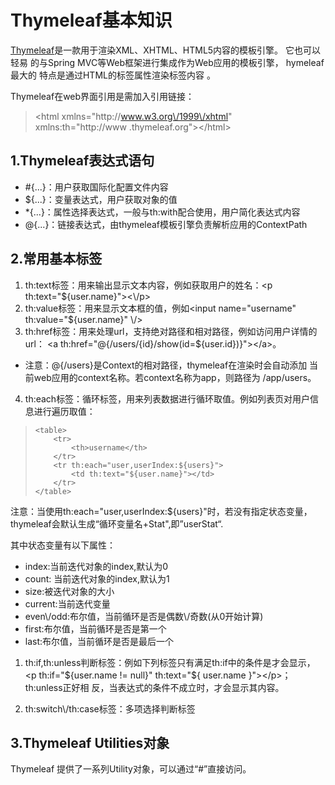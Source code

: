 # Thymeleaf基本知识

[Thymeleaf](http://www.thymeleaf.org/)是一款用于渲染XML、XHTML、HTML5内容的模板引擎。 它也可以轻易 的与Spring MVC等Web框架进行集成作为Web应用的模板引擎， hymeleaf最大的 特点是通过HTML的标签属性渲染标签内容 。

Thymeleaf在web界面引用是需加入引用链接：

> &lt;html xmlns="http:\/\/www.w3.org\/1999\/xhtml" xmlns:th="http:\/\/www .thymeleaf.org"&gt;&lt;\/html&gt;

## 1.Thymeleaf表达式语句

* \#{...}：用户获取国际化配置文件内容 
* ${...}：变量表达式，用户获取对象的值 
* \*{...}：属性选择表达式，一般与th:with配合使用，用户简化表达式内容 
* @{...}：链接表达式，由thymeleaf模板引擎负责解析应用的ContextPath

## 2.常用基本标签

1. th:text标签：用来输出显示文本内容，例如获取用户的姓名：&lt;p th:text="${user.name}"&gt;&lt;\\/p&gt; 
2. th:value标签：用来显示文本框的值，例如&lt;input name="username" th:value="${user.name}" \\/&gt; 
3. th:href标签：用来处理url，支持绝对路径和相对路径，例如访问用户详情的 url： 
  &lt;a th:href="@{\/users\/{id}\/show\(id=${user.id}\)}"&gt;&lt;\/a&gt;。

  * 注意：@{\/users}是Context的相对路径，thymeleaf在渲染时会自动添加 当前web应用的context名称。若context名称为app，则路径为 \/app\/users。

4. th:each标签：循环标签，用来列表数据进行循环取值。例如列表页对用户信息进行遍历取值：

  > ```
  > <table> 
  >     <tr>
  >         <th>username</th>
  >     </tr>
  >     <tr th:each="user,userIndex:${users}">
  >         <td th:text="${user.name}"></td>
  >     </tr>
  > </table> 
  > ```


注意：当使用th:each="user,userIndex:${users}"时，若没有指定状态变量， thymeleaf会默认生成“循环变量名+Stat",即”userStat“.

其中状态变量有以下属性：

* index:当前迭代对象的index,默认为0 
* count: 当前迭代对象的index,默认为1 
* size:被迭代对象的大小 
* current:当前迭代变量 
* even\\/odd:布尔值，当前循环是否是偶数\\/奇数\(从0开始计算\) 
* first:布尔值，当前循环是否是第一个 
* last:布尔值，当前循环是否是最后一个


1. th:if,th:unless判断标签：例如下列标签只有满足th:if中的条件是才会显示，&lt;p th:if="${user.name != null}" th:text="${ user.name }"&gt;&lt;\/p&gt;；th:unless正好相 反，当表达式的条件不成立时，才会显示其内容。

2. th:switch\\/th:case标签：多项选择判断标签


## 3.Thymeleaf Utilities对象

Thymeleaf 提供了一系列Utility对象，可以通过“\#”直接访问。

